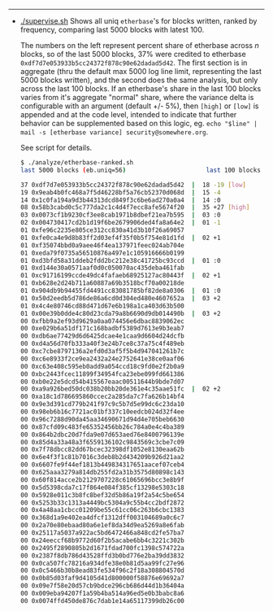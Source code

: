 ---

- [./supervise.sh](./supervise.sh) Shows all uniq `etherbase`'s for blocks written, ranked by frequency, comparing last 5000 blocks with latest 100.

  The numbers on the left represent percent share of etherbase across _n_ blocks, so of the last 5000 blocks, 37% were credited to etherbase `0xdf7d7e053933b5cc24372f878c90e62dadad5d42`. The first section is in aggregate (thru the default max 5000 log line limit, representing the last 5000 blocks written), and the second does the same analysis, but only across the last 100 blocks. If an etherbase's share in the last 100 blocks varies from it's aggregate "normal" share, where the variance delta is configurable with an argument (default +/- 5%), then `[high]` or `[low]` is appended and at the code level, intended to indicate that further behavior can be supplemented based on this logic, eg. `echo "$line" | mail -s [etherbase variance] security@somewhere.org`.
  
  See script for details.
  
  ```sh
  $ ./analyze/etherbase-ranked.sh
  last 5000 blocks (eb.uniq=56)                      last 100 blocks (eb.uniq=13)
  
  37 0xdf7d7e053933b5cc24372f878c90e62dadad5d42  |  18 -19 [low]
  19 0x9eab4b0fc468a7f5d46228bf5a76cb52370d068d  |  15 -4
  14 0x1c0fa194a9d3b44313dcd849f3c6be6ad270a0a4  |  14 :0
  08 0x58b3cabd0c5c777da2c1c4d4f7ecc8afe5674f20  |  35 +27 [high]
  03 0x0073cf1b9230cf3ee8cab1971b8dbef21ea7b595  |  03 :0
  02 0x004730417cd2b1d19f6be2679906ded4fa8a64e2  |  01 -1
  01 0xfe96c2235e805ce312cc830a41d3b10f26a69057
  01 0xfe0ca4e9d8b83ff2d03ef4f35f0b5f754e81d1fd  |  02 +1
  01 0xf35074bbd0a9aee46f4ea137971feec024ab704e
  01 0xeda79f0735a56510876a497e1c105916666b0199
  01 0xd3bfd58a31ddeb2fdd2bc212e38c41725bc93ccd  |  01 :0
  01 0xd144e30a0571aaf0d0c050070ac435deba461fab
  01 0xc91716199ccde49dc4fafaeb68925127ac80443f  |  02 +1
  01 0xb628e2d24b711a60887a69b3518bcf70a00218de
  01 0x904db9b94455fd4491cc83081785bf82de8a0306  |  01 :0
  01 0x50d2eedb5d786de86a6cd0d304ed480e4607652a  |  03 +2
  01 0x4c4e80746cd88d471d67e6b198a1ca403d63b500
  01 0x00e39b0dde4c80d23cda79a8b6690d9db014490b  |  03 +2
  00 0xfbb9a2ef93d9629a0aa074456e6dbac8839062ec
  00 0xe029b6a51df171c168badbf5389d7613e9b3eab7
  00 0xdb6ae77429d6d6425dcae4e1caa9d6604d24dcfb
  00 0xd4a56d70fb333a40f3e24b7ce8c37a75c4f489eb
  00 0xc7cbe8797136a2efd0d3af5f5b4d947041261b7c
  00 0xc6e8933f2ce9ea2432a24e2752641e38ce0aaf06
  00 0xc63e408c595eb0add9a054ccd18c9fd0e2f2b0a9
  00 0xbc2443fcec11899f34954fca23ebe099fd661386
  00 0xb0e22e5dcd54b415567eaac00511644b9bde7d07
  00 0xa9a926bed50dc038b20bb20de361e4c35aae51fc  |  02 +2
  00 0xa18c1d786695860ccec2a285da7c7fa626b14bf4
  00 0x9e3d391cd779b241f97c9c5b7d5e99dc6c23da10
  00 0x98eb6b16c7721ac01bf337c10eedcb024d32f4ee
  00 0x96c7288d90da45aa34690671d94d4e705beb6630
  00 0x87cfd09c483fe65352456bb26c784a0e4c4ba389
  00 0x864b2dbc20d7fda9e07d653aed76e8400796139e
  00 0x85d4a33a48a3f6559136102c9843569c3cbe7c09
  00 0x7f78dbcc82dd67bcec32398df1052e8130eaa62b
  00 0x6e4f3f1c81b7016c3deb8b2d434209b926d21aa2
  00 0x6607fe9f44ef1813b449834317651aacef07ceb4
  00 0x625aaa3279a814db255fd2a31b3575d80898c143
  00 0x60f814acce2b2129707228c61065696bcc3e8b9f
  00 0x5d5398cda7c17f864e084f385cf13298e5303c18
  00 0x5928e011c3b8fc8bef32d5b86a19f2a54c5be654
  00 0x5253b33c1313a4449bc5304a9c55b4cc2bdf2872
  00 0x4a48aa1cbcc01209be55c61cc06c263b6cbc1383
  00 0x368d1a9e402ea4dfcf1312dff003104689a0c6c7
  00 0x2a70e80ebaad80a6e1ef8da34d9ea5269a8e6fab
  00 0x25117a5037a922ac5bd6472466a848cd2fe57ba7
  00 0x24eeccf68b9772d60f2b5acabe6bb4c3221c302b
  00 0x2495f2890805b2d1671fdad700fc1398c574722a
  00 0x2387f8db786d43528ffd3b0bd776e2ba39dd3832
  00 0x0ca507fc78216a934dfe38e0b81d5aa99fc27e96
  00 0x0c5466b30b8ead83fe534f96c2f18a308804570d
  00 0x0b85d03faf9d4105d41d800000f58876e69692a7
  00 0x09e7f58e20d57cb9bdce296cb686d44d1b36404a
  00 0x009eba94207f1a59b4ba514a96ed5e0b3babc8a6
  00 0x0074ffd450de876c7dab1e14a65117399db26c00
  ```
